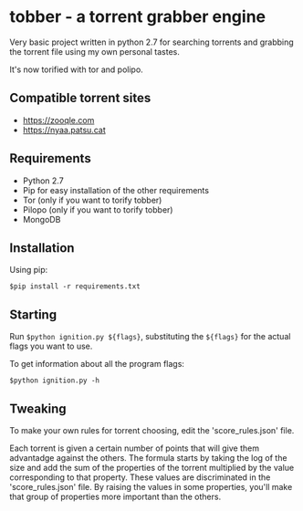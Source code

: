 # tobber - a torrent grabber engine

Very basic project written in python 2.7 for searching torrents and grabbing the torrent file using my own personal tastes.

It's now torified with tor and polipo.

## Compatible torrent sites
- https://zooqle.com
- https://nyaa.patsu.cat

## Requirements
- Python 2.7
- Pip for easy installation of the other requirements
- Tor (only if you want to torify tobber)
- Pilopo (only if you want to torify tobber)
- MongoDB

## Installation

Using pip:

`$pip install -r requirements.txt`

## Starting

Run `$python ignition.py ${flags}`, substituting the `${flags}` for the actual flags you want to use.

To get information about all the program flags:

`$python ignition.py -h`

## Tweaking

To make your own rules for torrent choosing, edit the 'score_rules.json' file.

Each torrent is given a certain number of points that will give them advantadge against the others. The formula starts by taking the log of the size and add the sum of the properties of the torrent multiplied by the value corresponding to that property. These values are discriminated in the 'score_rules.json' file. By raising the values in some properties, you'll make that group of properties more important than the others.
